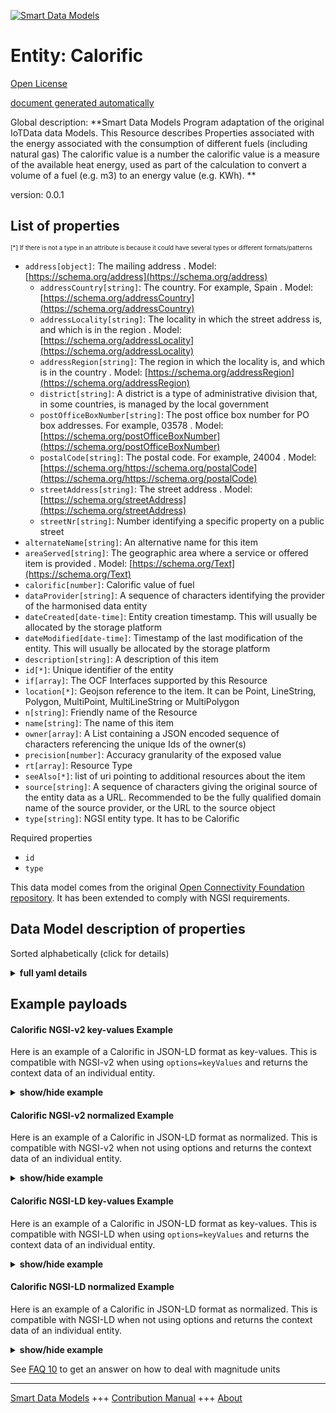 <!-- 10-Header -->    
[![Smart Data Models](https://smartdatamodels.org/wp-content/uploads/2022/01/SmartDataModels_logo.png "Logo")](https://smartdatamodels.org)    
Entity: Calorific    
=================<!-- /10-Header -->    
<!-- 15-License -->    
[Open License](https://github.com/smart-data-models//dataModel.OCF/blob/master/Calorific/LICENSE.md)    
[document generated automatically](https://docs.google.com/presentation/d/e/2PACX-1vTs-Ng5dIAwkg91oTTUdt8ua7woBXhPnwavZ0FxgR8BsAI_Ek3C5q97Nd94HS8KhP-r_quD4H0fgyt3/pub?start=false&loop=false&delayms=3000#slide=id.gb715ace035_0_60)    
<!-- /15-License -->    
<!-- 20-Description -->    
Global description: **Smart Data Models Program adaptation of the original IoTData data Models. This Resource describes Properties associated with the energy associated with the consumption of different fuels (including natural gas) The calorific value is a number the calorific value is a measure of the available heat energy, used as part of the calculation to convert a volume of a fuel (e.g. m3) to an energy value (e.g. KWh). **    
version: 0.0.1    
<!-- /20-Description -->    
<!-- 30-PropertiesList -->    
## List of properties    
<sup><sub>[*] If there is not a type in an attribute is because it could have several types or different formats/patterns</sub></sup>    
- `address[object]`: The mailing address  . Model: [https://schema.org/address](https://schema.org/address)	- `addressCountry[string]`: The country. For example, Spain  . Model: [https://schema.org/addressCountry](https://schema.org/addressCountry)    
	- `addressLocality[string]`: The locality in which the street address is, and which is in the region  . Model: [https://schema.org/addressLocality](https://schema.org/addressLocality)    
	- `addressRegion[string]`: The region in which the locality is, and which is in the country  . Model: [https://schema.org/addressRegion](https://schema.org/addressRegion)    
	- `district[string]`: A district is a type of administrative division that, in some countries, is managed by the local government      
	- `postOfficeBoxNumber[string]`: The post office box number for PO box addresses. For example, 03578  . Model: [https://schema.org/postOfficeBoxNumber](https://schema.org/postOfficeBoxNumber)    
	- `postalCode[string]`: The postal code. For example, 24004  . Model: [https://schema.org/https://schema.org/postalCode](https://schema.org/https://schema.org/postalCode)    
	- `streetAddress[string]`: The street address  . Model: [https://schema.org/streetAddress](https://schema.org/streetAddress)    
	- `streetNr[string]`: Number identifying a specific property on a public street      
- `alternateName[string]`: An alternative name for this item  - `areaServed[string]`: The geographic area where a service or offered item is provided  . Model: [https://schema.org/Text](https://schema.org/Text)- `calorific[number]`: Calorific value of fuel  - `dataProvider[string]`: A sequence of characters identifying the provider of the harmonised data entity  - `dateCreated[date-time]`: Entity creation timestamp. This will usually be allocated by the storage platform  - `dateModified[date-time]`: Timestamp of the last modification of the entity. This will usually be allocated by the storage platform  - `description[string]`: A description of this item  - `id[*]`: Unique identifier of the entity  - `if[array]`: The OCF Interfaces supported by this Resource  - `location[*]`: Geojson reference to the item. It can be Point, LineString, Polygon, MultiPoint, MultiLineString or MultiPolygon  - `n[string]`: Friendly name of the Resource  - `name[string]`: The name of this item  - `owner[array]`: A List containing a JSON encoded sequence of characters referencing the unique Ids of the owner(s)  - `precision[number]`: Accuracy granularity of the exposed value  - `rt[array]`: Resource Type  - `seeAlso[*]`: list of uri pointing to additional resources about the item  - `source[string]`: A sequence of characters giving the original source of the entity data as a URL. Recommended to be the fully qualified domain name of the source provider, or the URL to the source object  - `type[string]`: NGSI entity type. It has to be Calorific  <!-- /30-PropertiesList -->    
<!-- 35-RequiredProperties -->    
Required properties    
- `id`  - `type`  <!-- /35-RequiredProperties -->    
<!-- 40-RequiredProperties -->    
This data model comes from the original [Open Connectivity Foundation repository](https://github.com/openconnectivityfoundation/IoTDataModels). It has been extended to comply with NGSI requirements.    
<!-- /40-RequiredProperties -->    
<!-- 50-DataModelHeader -->    
## Data Model description of properties    
Sorted alphabetically (click for details)    
<!-- /50-DataModelHeader -->    
<!-- 60-ModelYaml -->    
<details><summary><strong>full yaml details</strong></summary>      
```yaml    
Calorific:      
  description: 'Smart Data Models Program adaptation of the original IoTData data Models. This Resource describes Properties associated with the energy associated with the consumption of different fuels (including natural gas) The calorific value is a number the calorific value is a measure of the available heat energy, used as part of the calculation to convert a volume of a fuel (e.g. m3) to an energy value (e.g. KWh). '      
  properties:      
    address:      
      description: The mailing address      
      properties:      
        addressCountry:      
          description: 'The country. For example, Spain'      
          type: string      
          x-ngsi:      
            model: https://schema.org/addressCountry      
            type: Property      
        addressLocality:      
          description: 'The locality in which the street address is, and which is in the region'      
          type: string      
          x-ngsi:      
            model: https://schema.org/addressLocality      
            type: Property      
        addressRegion:      
          description: 'The region in which the locality is, and which is in the country'      
          type: string      
          x-ngsi:      
            model: https://schema.org/addressRegion      
            type: Property      
        district:      
          description: 'A district is a type of administrative division that, in some countries, is managed by the local government'      
          type: string      
          x-ngsi:      
            type: Property      
        postOfficeBoxNumber:      
          description: 'The post office box number for PO box addresses. For example, 03578'      
          type: string      
          x-ngsi:      
            model: https://schema.org/postOfficeBoxNumber      
            type: Property      
        postalCode:      
          description: 'The postal code. For example, 24004'      
          type: string      
          x-ngsi:      
            model: https://schema.org/https://schema.org/postalCode      
            type: Property      
        streetAddress:      
          description: The street address      
          type: string      
          x-ngsi:      
            model: https://schema.org/streetAddress      
            type: Property      
        streetNr:      
          description: Number identifying a specific property on a public street      
          type: string      
          x-ngsi:      
            type: Property      
      type: object      
      x-ngsi:      
        model: https://schema.org/address      
        type: Property      
    alternateName:      
      description: An alternative name for this item      
      type: string      
      x-ngsi:      
        type: Property      
    areaServed:      
      description: The geographic area where a service or offered item is provided      
      type: string      
      x-ngsi:      
        model: https://schema.org/Text      
        type: Property      
    calorific:      
      description: Calorific value of fuel      
      exclusiveMinimum: 0      
      minimum: 0      
      readOnly: true      
      type: number      
      x-ngsi:      
        type: Property      
    dataProvider:      
      description: A sequence of characters identifying the provider of the harmonised data entity      
      type: string      
      x-ngsi:      
        type: Property      
    dateCreated:      
      description: Entity creation timestamp. This will usually be allocated by the storage platform      
      format: date-time      
      type: string      
      x-ngsi:      
        type: Property      
    dateModified:      
      description: Timestamp of the last modification of the entity. This will usually be allocated by the storage platform      
      format: date-time      
      type: string      
      x-ngsi:      
        type: Property      
    description:      
      description: A description of this item      
      type: string      
      x-ngsi:      
        type: Property      
    id:      
      anyOf:      
        - description: Identifier format of any NGSI entity      
          maxLength: 256      
          minLength: 1      
          pattern: ^[\w\-\.\{\}\$\+\*\[\]`|~^@!,:\\]+$      
          type: string      
          x-ngsi:      
            type: Property      
        - description: Identifier format of any NGSI entity      
          format: uri      
          type: string      
          x-ngsi:      
            type: Property      
      description: Unique identifier of the entity      
      x-ngsi:      
        type: Property      
    if:      
      description: The OCF Interfaces supported by this Resource      
      items:      
        enum:      
          - oic.if.baseline      
          - oic.if.r      
        maxLength: 64      
        type: string      
      minItems: 2      
      readOnly: true      
      type: array      
      uniqueItems: true      
      x-ngsi:      
        type: Property      
    location:      
      description: 'Geojson reference to the item. It can be Point, LineString, Polygon, MultiPoint, MultiLineString or MultiPolygon'      
      oneOf:      
        - description: Geojson reference to the item. Point      
          properties:      
            bbox:      
              items:      
                type: number      
              minItems: 4      
              type: array      
            coordinates:      
              items:      
                type: number      
              minItems: 2      
              type: array      
            type:      
              enum:      
                - Point      
              type: string      
          required:      
            - type      
            - coordinates      
          title: GeoJSON Point      
          type: object      
          x-ngsi:      
            type: GeoProperty      
        - description: Geojson reference to the item. LineString      
          properties:      
            bbox:      
              items:      
                type: number      
              minItems: 4      
              type: array      
            coordinates:      
              items:      
                items:      
                  type: number      
                minItems: 2      
                type: array      
              minItems: 2      
              type: array      
            type:      
              enum:      
                - LineString      
              type: string      
          required:      
            - type      
            - coordinates      
          title: GeoJSON LineString      
          type: object      
          x-ngsi:      
            type: GeoProperty      
        - description: Geojson reference to the item. Polygon      
          properties:      
            bbox:      
              items:      
                type: number      
              minItems: 4      
              type: array      
            coordinates:      
              items:      
                items:      
                  items:      
                    type: number      
                  minItems: 2      
                  type: array      
                minItems: 4      
                type: array      
              type: array      
            type:      
              enum:      
                - Polygon      
              type: string      
          required:      
            - type      
            - coordinates      
          title: GeoJSON Polygon      
          type: object      
          x-ngsi:      
            type: GeoProperty      
        - description: Geojson reference to the item. MultiPoint      
          properties:      
            bbox:      
              items:      
                type: number      
              minItems: 4      
              type: array      
            coordinates:      
              items:      
                items:      
                  type: number      
                minItems: 2      
                type: array      
              type: array      
            type:      
              enum:      
                - MultiPoint      
              type: string      
          required:      
            - type      
            - coordinates      
          title: GeoJSON MultiPoint      
          type: object      
          x-ngsi:      
            type: GeoProperty      
        - description: Geojson reference to the item. MultiLineString      
          properties:      
            bbox:      
              items:      
                type: number      
              minItems: 4      
              type: array      
            coordinates:      
              items:      
                items:      
                  items:      
                    type: number      
                  minItems: 2      
                  type: array      
                minItems: 2      
                type: array      
              type: array      
            type:      
              enum:      
                - MultiLineString      
              type: string      
          required:      
            - type      
            - coordinates      
          title: GeoJSON MultiLineString      
          type: object      
          x-ngsi:      
            type: GeoProperty      
        - description: Geojson reference to the item. MultiLineString      
          properties:      
            bbox:      
              items:      
                type: number      
              minItems: 4      
              type: array      
            coordinates:      
              items:      
                items:      
                  items:      
                    items:      
                      type: number      
                    minItems: 2      
                    type: array      
                  minItems: 4      
                  type: array      
                type: array      
              type: array      
            type:      
              enum:      
                - MultiPolygon      
              type: string      
          required:      
            - type      
            - coordinates      
          title: GeoJSON MultiPolygon      
          type: object      
          x-ngsi:      
            type: GeoProperty      
      x-ngsi:      
        type: GeoProperty      
    n:      
      description: Friendly name of the Resource      
      maxLength: 64      
      readOnly: true      
      type: string      
      x-ngsi:      
        type: Property      
    name:      
      description: The name of this item      
      type: string      
      x-ngsi:      
        type: Property      
    owner:      
      description: A List containing a JSON encoded sequence of characters referencing the unique Ids of the owner(s)      
      items:      
        anyOf:      
          - description: Identifier format of any NGSI entity      
            maxLength: 256      
            minLength: 1      
            pattern: ^[\w\-\.\{\}\$\+\*\[\]`|~^@!,:\\]+$      
            type: string      
            x-ngsi:      
              type: Property      
          - description: Identifier format of any NGSI entity      
            format: uri      
            type: string      
            x-ngsi:      
              type: Property      
        description: Unique identifier of the entity      
        x-ngsi:      
          type: Property      
      type: array      
      x-ngsi:      
        type: Property      
    precision:      
      description: Accuracy granularity of the exposed value      
      readOnly: true      
      type: number      
      x-ngsi:      
        type: Property      
    rt:      
      description: Resource Type      
      items:      
        enum:      
          - oic.r.calorificvalue      
        maxLength: 64      
        type: string      
      minItems: 1      
      readOnly: true      
      type: array      
      uniqueItems: true      
      x-ngsi:      
        type: Property      
    seeAlso:      
      description: list of uri pointing to additional resources about the item      
      oneOf:      
        - items:      
            format: uri      
            type: string      
          minItems: 1      
          type: array      
        - format: uri      
          type: string      
      x-ngsi:      
        type: Property      
    source:      
      description: 'A sequence of characters giving the original source of the entity data as a URL. Recommended to be the fully qualified domain name of the source provider, or the URL to the source object'      
      type: string      
      x-ngsi:      
        type: Property      
    type:      
      description: NGSI entity type. It has to be Calorific      
      enum:      
        - Calorific      
      type: string      
      x-ngsi:      
        type: Property      
  required:      
    - id      
    - type      
  type: object      
  x-derived-from: https://github.com/OpenInterConnect/IoTDataModels/blob/master/CalorificResURI.swagger.json      
  x-disclaimer: 'Redistribution and use in source and binary forms, with or without modification, are permitted  provided that the license conditions are met. Copyleft (c) 2022 Contributors to Smart Data Models Program'      
  x-license-url: https://github.com/smart-data-models/dataModel.OCF/blob/master/Calorific/LICENSE.md      
  x-model-schema: https://smart-data-models.github.io/dataModel.IoTDataModels/Calorific/schema.json      
  x-model-tags: OCF      
  x-version: 0.0.1      
```    
</details>      
<!-- /60-ModelYaml -->    
<!-- 70-MiddleNotes -->    
<!-- /70-MiddleNotes -->    
<!-- 80-Examples -->    
## Example payloads      
#### Calorific NGSI-v2 key-values Example      
Here is an example of a Calorific in JSON-LD format as key-values. This is compatible with NGSI-v2 when  using `options=keyValues` and returns the context data of an individual entity.    
<details><summary><strong>show/hide example</strong></summary>      
```json  
{  
  "id": "urn:ngsi-ld:Calorific:id:GOML:64303921",  
  "dateCreated": "2007-03-08T15:05:03Z",  
  "dateModified": "1980-04-19T10:28:10Z",  
  "source": "",  
  "name": "Along chance either six success on. At be than always different American address. Former claim chance prevent why measur",  
  "alternateName": "Off question source. Wrong section town deal movement out stay lot. Parent do ten after those scientist.",  
  "description": "Now four management energy stay significant his. Artist political camera expert stop area.",  
  "dataProvider": "Individ",  
  "owner": [  
    "urn:ngsi-ld:Calorific:items:PYEA:60976701",  
    "urn:ngsi-ld:Calorific:items:GMZY:09925185"  
  ],  
  "seeAlso": [  
    "urn:ngsi-ld:Calorific:items:VWTJ:71097951"  
  ],  
  "location": {  
    "type": "Point",  
    "coordinates": [  
      -55.8794045,  
      28.115695  
    ]  
  },  
  "address": {  
    "streetAddress": "Million size country site. He couple ground place what top.",  
    "addressLocality": "Effort ago mind notice then director simply.",  
    "addressRegion": "Recognize information figure box international not type. Indeed between similar safe. Social issue indicate. Try while reveal bad aud",  
    "addressCountry": "Act window standard audience. Debate daughter purpose voice. Security fal",  
    "postalCode": "Cost both general where. Agreement decade friend which.",  
    "postOfficeBoxNumber": "Player contain year bill ok choose today. Source firm drug senior.",  
    "streetNr": "Inf",  
    "district": "Plan PM more heavy across while. Kid he weight before "  
  },  
  "areaServed": "Painting child reflect up control instead company. Future model green place beat sense far.",  
  "rt": [  
    "oic.r.calorificvalue"  
  ],  
  "if": [  
    "oic.if.r",  
    "oic.if.baseline"  
  ],  
  "n": "Boy without",  
  "precision": 109.1,  
  "calorific": 803.4,  
  "type": "Calorific"  
}  
```  
</details>    
#### Calorific NGSI-v2 normalized Example      
Here is an example of a Calorific in JSON-LD format as normalized. This is compatible with NGSI-v2 when not using options and returns the context data of an individual entity.    
<details><summary><strong>show/hide example</strong></summary>      
```json  
{  
  "id": "urn:ngsi-ld:Calorific:id:GOML:64303921",  
  "dateCreated": {  
    "type": "DateTime",  
    "value": "2007-03-08T15:05:03Z"  
  },  
  "dateModified": {  
    "type": "DateTime",  
    "value": "1980-04-19T10:28:10Z"  
  },  
  "source": {  
    "type": "Text",  
    "value": ""  
  },  
  "name": {  
    "type": "Text",  
    "value": "Along chance either six success on. At be than always different American address. Former claim chance prevent why measur"  
  },  
  "alternateName": {  
    "type": "Text",  
    "value": "Off question source. Wrong section town deal movement out stay lot. Parent do ten after those scientist."  
  },  
  "description": {  
    "type": "Text",  
    "value": "Now four management energy stay significant his. Artist political camera expert stop area."  
  },  
  "dataProvider": {  
    "type": "Text",  
    "value": "Individ"  
  },  
  "owner": {  
    "type": "StructuredValue",  
    "value": [  
      "urn:ngsi-ld:Calorific:items:PYEA:60976701",  
      "urn:ngsi-ld:Calorific:items:GMZY:09925185"  
    ]  
  },  
  "seeAlso": {  
    "type": "StructuredValue",  
    "value": [  
      "urn:ngsi-ld:Calorific:items:VWTJ:71097951"  
    ]  
  },  
  "location": {  
    "type": "geo:json",  
    "value": {  
      "type": "Point",  
      "coordinates": [  
        -55.8794045,  
        28.115695  
      ]  
    }  
  },  
  "address": {  
    "type": "StructuredValue",  
    "value": {  
      "streetAddress": "Million size country site. He couple ground place what top.",  
      "addressLocality": "Effort ago mind notice then director simply.",  
      "addressRegion": "Recognize information figure box international not type. Indeed between similar safe. Social issue indicate. Try while reveal bad aud",  
      "addressCountry": "Act window standard audience. Debate daughter purpose voice. Security fal",  
      "postalCode": "Cost both general where. Agreement decade friend which.",  
      "postOfficeBoxNumber": "Player contain year bill ok choose today. Source firm drug senior.",  
      "streetNr": "Inf",  
      "district": "Plan PM more heavy across while. Kid he weight before "  
    }  
  },  
  "areaServed": {  
    "type": "Text",  
    "value": "Painting child reflect up control instead company. Future model green place beat sense far."  
  },  
  "rt": {  
    "type": "StructuredValue",  
    "value": [  
      "oic.r.calorificvalue"  
    ]  
  },  
  "if": {  
    "type": "StructuredValue",  
    "value": [  
      "oic.if.r",  
      "oic.if.baseline"  
    ]  
  },  
  "n": {  
    "type": "Text",  
    "value": "Boy without"  
  },  
  "precision": {  
    "type": "Number",  
    "value": 109.1  
  },  
  "calorific": {  
    "type": "Number",  
    "value": 803.4  
  },  
  "type": "Calorific"  
}  
```  
</details>    
#### Calorific NGSI-LD key-values Example      
Here is an example of a Calorific in JSON-LD format as key-values. This is compatible with NGSI-LD when  using `options=keyValues` and returns the context data of an individual entity.    
<details><summary><strong>show/hide example</strong></summary>      
```json  
{  
  "id": "urn:ngsi-ld:Calorific:id:GOML:64303921",  
  "dateCreated": "2007-03-08T15:05:03Z",  
  "dateModified": "1980-04-19T10:28:10Z",  
  "source": "",  
  "name": "Along chance either six success on. At be than always different American address. Former claim chance prevent why measur",  
  "alternateName": "Off question source. Wrong section town deal movement out stay lot. Parent do ten after those scientist.",  
  "description": "Now four management energy stay significant his. Artist political camera expert stop area.",  
  "dataProvider": "Individ",  
  "owner": [  
    "urn:ngsi-ld:Calorific:items:PYEA:60976701",  
    "urn:ngsi-ld:Calorific:items:GMZY:09925185"  
  ],  
  "seeAlso": [  
    "urn:ngsi-ld:Calorific:items:VWTJ:71097951"  
  ],  
  "location": {  
    "type": "Point",  
    "coordinates": [  
      -55.8794045,  
      28.115695  
    ]  
  },  
  "address": {  
    "streetAddress": "Million size country site. He couple ground place what top.",  
    "addressLocality": "Effort ago mind notice then director simply.",  
    "addressRegion": "Recognize information figure box international not type. Indeed between similar safe. Social issue indicate. Try while reveal bad aud",  
    "addressCountry": "Act window standard audience. Debate daughter purpose voice. Security fal",  
    "postalCode": "Cost both general where. Agreement decade friend which.",  
    "postOfficeBoxNumber": "Player contain year bill ok choose today. Source firm drug senior.",  
    "streetNr": "Inf",  
    "district": "Plan PM more heavy across while. Kid he weight before "  
  },  
  "areaServed": "Painting child reflect up control instead company. Future model green place beat sense far.",  
  "rt": [  
    "oic.r.calorificvalue"  
  ],  
  "if": [  
    "oic.if.r",  
    "oic.if.baseline"  
  ],  
  "n": "Boy without",  
  "precision": 109.1,  
  "calorific": 803.4,  
  "type": "Calorific",  
  "@context": [  
    "https://smartdatamodels.org/context.jsonld"  
  ]  
}  
```  
</details>    
#### Calorific NGSI-LD normalized Example      
Here is an example of a Calorific in JSON-LD format as normalized. This is compatible with NGSI-LD when not using options and returns the context data of an individual entity.    
<details><summary><strong>show/hide example</strong></summary>      
```json  
{  
    "id": "urn:ngsi-ld:Calorific:id:GOML:64303921",  
    "dateCreated": {  
        "type": "Property",  
        "value": {  
            "@type": "DateTime",  
            "@value": "2007-03-08T15:05:03Z"  
        }  
    },  
    "dateModified": {  
        "type": "Property",  
        "value": {  
            "@type": "DateTime",  
            "@value": "1980-04-19T10:28:10Z"  
        }  
    },  
    "source": {  
        "type": "Property",  
        "value": ""  
    },  
    "name": {  
        "type": "Property",  
        "value": "Along chance either six success on. At be than always different American address. Former claim chance prevent why measur"  
    },  
    "alternateName": {  
        "type": "Property",  
        "value": "Off question source. Wrong section town deal movement out stay lot. Parent do ten after those scientist."  
    },  
    "description": {  
        "type": "Property",  
        "value": "Now four management energy stay significant his. Artist political camera expert stop area."  
    },  
    "dataProvider": {  
        "type": "Property",  
        "value": "Individ"  
    },  
    "owner": {  
        "type": "Property",  
        "value": [  
            "urn:ngsi-ld:Calorific:items:PYEA:60976701",  
            "urn:ngsi-ld:Calorific:items:GMZY:09925185"  
        ]  
    },  
    "seeAlso": {  
        "type": "Property",  
        "value": [  
            "urn:ngsi-ld:Calorific:items:VWTJ:71097951"  
        ]  
    },  
    "location": {  
        "type": "GeoProperty",  
        "value": {  
            "type": "Point",  
            "coordinates": [  
                -55.8794045,  
                28.115695  
            ]  
        }  
    },  
    "address": {  
        "type": "Property",  
        "value": {  
            "streetAddress": "Million size country site. He couple ground place what top.",  
            "addressLocality": "Effort ago mind notice then director simply.",  
            "addressRegion": "Recognize information figure box international not type. Indeed between similar safe. Social issue indicate. Try while reveal bad aud",  
            "addressCountry": "Act window standard audience. Debate daughter purpose voice. Security fal",  
            "postalCode": "Cost both general where. Agreement decade friend which.",  
            "postOfficeBoxNumber": "Player contain year bill ok choose today. Source firm drug senior.",  
            "streetNr": "Inf",  
            "district": "Plan PM more heavy across while. Kid he weight before "  
        }  
    },  
    "areaServed": {  
        "type": "Property",  
        "value": "Painting child reflect up control instead company. Future model green place beat sense far."  
    },  
    "rt": {  
        "type": "Property",  
        "value": [  
            "oic.r.calorificvalue"  
        ]  
    },  
    "if": {  
        "type": "Property",  
        "value": [  
            "oic.if.r",  
            "oic.if.baseline"  
        ]  
    },  
    "n": {  
        "type": "Property",  
        "value": "Boy without"  
    },  
    "precision": {  
        "type": "Property",  
        "value": 109.1  
    },  
    "calorific": {  
        "type": "Property",  
        "value": 803.4  
    },  
    "type": "Calorific",  
    "@context": [  
        "https://smartdatamodels.org/context.jsonld"  
    ]  
}  
```  
</details><!-- /80-Examples -->    
<!-- 90-FooterNotes -->    
<!-- /90-FooterNotes -->    
<!-- 95-Units -->    
See [FAQ 10](https://smartdatamodels.org/index.php/faqs/) to get an answer on how to deal with magnitude units    
<!-- /95-Units -->    
<!-- 97-LastFooter -->    
---    
[Smart Data Models](https://smartdatamodels.org) +++ [Contribution Manual](https://bit.ly/contribution_manual) +++ [About](https://bit.ly/Introduction_SDM)<!-- /97-LastFooter -->    
